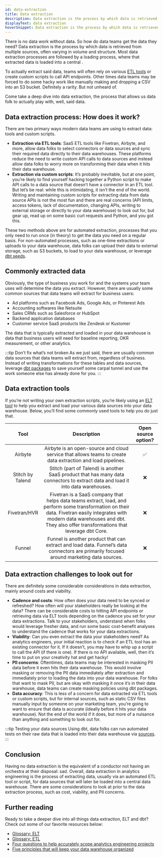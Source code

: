 ```yaml
---
id: data-extraction
title: Data extraction
description: Data extraction is the process by which data is retrieved from multiple sources, often varying in volume and structure.
displayText: data extraction
hoverSnippet: Data extraction is the process by which data is retrieved from multiple sources, often varying in volume and structure.
---
```


<head>
    <title>Data extraction: The first step of the ELT process</title>
</head>

There is no data work without data. So how do data teams get the data they need? Data extraction is the process by which data is retrieved from multiple sources, often varying in volume and structure. Most data extraction processes are followed by a loading process, where that extracted data is loaded into a central <Term id="data-warehouse" />.

To actually extract said data, teams will often rely on various [ETL tools](https://docs.getdbt.com/terms/elt#elt-tools) or create custom scripts to call API endpoints. Other times data teams may be forced to do some hacky work like manually making and dropping a CSV into an S3 bucket. Definitely a rarity. But not unheard of.

Come take a deep dive into data extraction, the process that allows us data folk to actually play with, well, said data.

## Data extraction process: How does it work?

There are two primary ways modern data teams are using to extract data: <Term id="etl" /> tools and custom scripts.

- **Extraction via ETL tools**: SaaS ETL tools like Fivetran, Airbyte, and more, allow data folks to select connectors or data sources and sync their required data directly to their data warehouses. These platforms reduce the need to write custom API calls to data sources and instead allow data folks to worry more on transforming their data when it hits their data warehouse. 
- **Extraction via custom scripts**: It’s probably inevitable, but at one point, you’re likely to find yourself hacking together a Python script to make API calls to a data source that doesn’t have a connector in an ETL tool. But let’s be real: while this is intimidating, it isn’t the end of the world. Writing and maintaining custom scripts for extracting data from data source APIs is not the most fun and there are real concerns (API limits, access tokens, lack of documentation, changing APIs, writing to external storage or directly to your data warehouse) to look out for, but gear up, read up on some basic curl requests and Python, and you got this.

These two methods above are for automated extraction, processes that you only need to run once (in theory) to get the data you need on a regular basis. For non-automated processes, such as one-time extractions or uploads to your data warehouse, data folks can upload their data to external storage, such as S3 buckets, to load to your data warehouse, or leverage [dbt seeds](/docs/build/seeds).

## Commonly extracted data

Obviously, the type of business you work for and the systems your team uses will determine the data you extract. However, there are usually some common sources that data teams will extract for business users:
- Ad platforms such as Facebook Ads, Google Ads, or Pinterest Ads
- Accounting softwares like Netsuite
- Sales CRMs such as Salesforce or HubSpot
- Backend application databases
- Customer service SaaS products like Zendesk or Kustomer

The data that is typically extracted and loaded in your data warehouse is data that business users will need for baseline reporting, OKR measurement, or other analytics.

:::tip Don’t fix what’s not broken
As we just said, there are usually common data sources that data teams will extract from, regardless of business. Instead of writing transformations for these tables and data sources, leverage [dbt packages](https://hub.getdbt.com/) to save yourself some carpal tunnel and use the work someone else has already done for you.
:::

## Data extraction tools

If you’re not writing your own extraction scripts, you’re likely using an [ELT tool](https://docs.getdbt.com/terms/elt#elt-tools) to help you extract and load your various data sources into your data warehouse. Below, you’ll find some commonly used tools to help you do just that.

| Tool | Description | Open source option? |
|:---:|:---:|:---:|
| Airbyte | Airbyte is an open-source and cloud service that allows teams to create data extraction and load pipelines. | ✅ |
| Stitch by Talend | Stitch (part of Talend) is another SaaS product that has many data connectors to extract data and load it into data warehouses. | ❌ |
| Fivetran/HVR | Fivetran is a SaaS company that helps data teams extract, load, and perform some transformation on their data. Fivetran easily integrates with modern data warehouses and dbt. They also offer transformations that leverage dbt Core. | ❌ |
| Funnel | Funnel is another product that can extract and load data. Funnel’s data connectors are primarily focused around marketing data sources. | ❌ |

## Data extraction challenges to look out for

There are definitely some considerable considerations in data extraction, mainly around costs and viability.

- **Cadence and costs**: How often does your data need to be synced or refreshed? How often will your stakeholders really be looking at the data? There can be considerable costs to hitting API endpoints or retrieving data via ELT tools depending on the cadence you set for your data extractions. Talk to your stakeholders, understand when folks would leverage fresher data, and run some basic cost-benefit analyses to understand the cadence that works for your data extractions.
- **Viability**: Can you even extract the data your stakeholders need? As analytics engineers, your initial reaction is to check if an ETL tool has an existing connector for it. If it doesn’t, you may have to whip up a script to call the API (if there is one). If there is no API available, well, then it’s time to put on your creativity hat and get hacky!
- **PII concerns**: Oftentimes, data teams may be interested in masking PII data before it even hits their data warehouse. This would involve masking or removing the PII data immediately after extraction and immediately prior to loading the data into your data warehouse. For folks that want to mask PII, but are okay with masking it once it’s in their data warehouse, data teams can create masking policies using dbt packages.
- **Data accuracy**: This is less of a concern for data extracted via ETL tools or custom scripts, but for internal sources, such as static CSV files manually input by someone on your marketing team, you’re going to want to ensure that data is accurate (ideally before it hits your data warehouse). Not the end of the world if it does, but more of a nuisance than anything and something to look out for.

:::tip Testing your data sources
Using dbt, data folks can run automated tests on their raw data that is loaded into their data warehouse via [sources](https://docs.getdbt.com/docs/build/sources).
:::

## Conclusion

Having no data extraction is the equivalent of a conductor not having an orchestra at their disposal: sad. Overall, data extraction in analytics engineering is the process of extracting data, usually via an automated ETL tool or script, for data sources that will later be loaded into a central data warehouse. There are some considerations to look at prior to the data extraction process, such as cost, viability, and PII concerns.

## Further reading

Ready to take a deeper dive into all things data extraction, ELT and dbt? Check out some of our favorite resources below:

- [Glossary: ELT](https://docs.getdbt.com/terms/elt)
- [Glossary: ETL](https://docs.getdbt.com/terms/etl)
- [Four questions to help accurately scope analytics engineering projects](https://www.getdbt.com/blog/4-questions-to-help-you-more-accurately-scope-analytics-engineering-projects/)
- [Five principles that will keep your data warehouse organized](https://www.getdbt.com/blog/five-principles-that-will-keep-your-data-warehouse-organized/)
